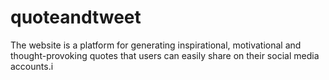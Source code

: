 # quoteandtweet
The website is a platform for generating inspirational, motivational and thought-provoking quotes that users can easily share on their social media accounts.i
